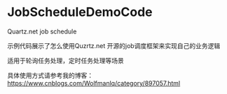 # JobScheduleDemoCode
Quartz.net job schedule

示例代码展示了怎么使用Quzrtz.net 开源的job调度框架来实现自己的业务逻辑

适用于轮询任务处理，定时任务处理等场景

具体使用方式请参考我的博客： https://www.cnblogs.com/Wolfmanlq/category/897057.html
